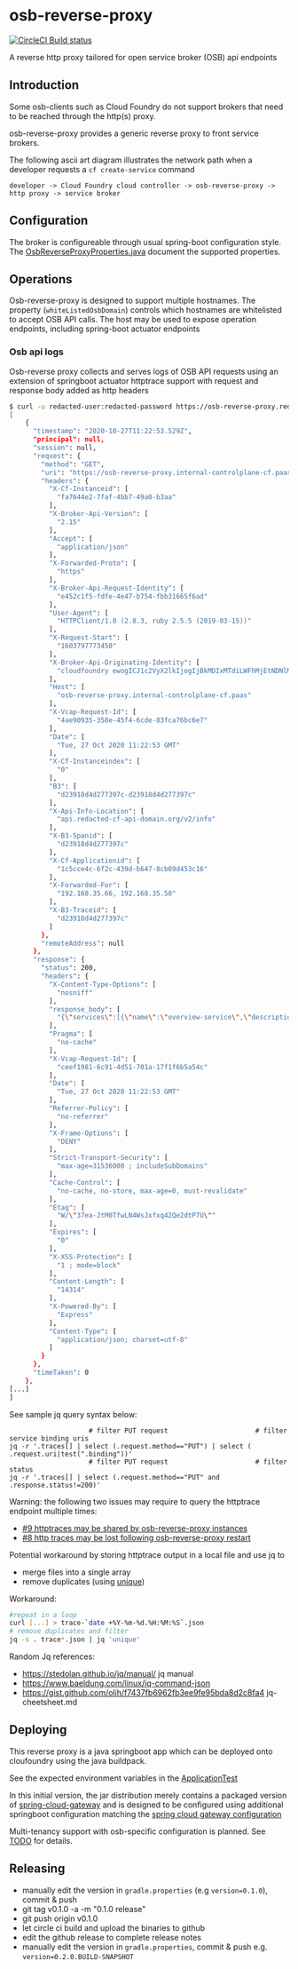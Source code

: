 
# osb-reverse-proxy

[![CircleCI Build status](https://circleci.com/gh/orange-cloudfoundry/osb-reverse-proxy.svg?style=svg)](https://app.circleci.com/pipelines/github/orange-cloudfoundry/osb-reverse-proxy)

A reverse http proxy tailored for open service broker (OSB) api endpoints

## Introduction

Some osb-clients such as Cloud Foundry do not support brokers that need to be reached through the http(s) proxy. 

osb-reverse-proxy provides a generic reverse proxy to front service brokers. 

The following ascii art diagram illustrates the network path when a developer requests a `cf create-service` command

```
developer -> Cloud Foundry cloud controller -> osb-reverse-proxy -> http proxy -> service broker  
```

## Configuration

The broker is configureable through usual spring-boot configuration style. The [OsbReverseProxyProperties.java](https://github.com/orange-cloudfoundry/osb-reverse-proxy/blob/master/src/main/java/com/orange/oss/osbreverseproxy/OsbReverseProxyProperties.java) document the supported properties.

## Operations 

Osb-reverse-proxy is designed to support multiple hostnames. The property (`whiteListedOsbDomain`) controls which hostnames are whitelisted to accept OSB API calls. The host may be used to expose operation endpoints, including spring-boot actuator endpoints

### Osb api logs

Osb-reverse proxy collects and serves logs of OSB API requests using an extension of springboot actuator httptrace support with request and response body added as http headers

```bash
$ curl -u redacted-user:redacted-password https://osb-reverse-proxy.redacted-domain.org/actuator/httptrace | jq .
[
    {
      "timestamp": "2020-10-27T11:22:53.529Z",
      "principal": null,
      "session": null,
      "request": {
        "method": "GET",
        "uri": "https://osb-reverse-proxy.internal-controlplane-cf.paas/v2/catalog",
        "headers": {
          "X-Cf-Instanceid": [
            "fa7644e2-7faf-4bb7-49a0-b3aa"
          ],
          "X-Broker-Api-Version": [
            "2.15"
          ],
          "Accept": [
            "application/json"
          ],
          "X-Forwarded-Proto": [
            "https"
          ],
          "X-Broker-Api-Request-Identity": [
            "e452c1f5-fdfe-4e47-b754-fbb31665f6ad"
          ],
          "User-Agent": [
            "HTTPClient/1.0 (2.8.3, ruby 2.5.5 (2019-03-15))"
          ],
          "X-Request-Start": [
            "1603797773450"
          ],
          "X-Broker-Api-Originating-Identity": [
            "cloudfoundry ewogICJ1c2VyX2lkIjogIjBkMDIxMTdiLWFhMjEtNDNlMi1iMzVlLThhZDZmODIyMzUxOSIKfQ=="
          ],
          "Host": [
            "osb-reverse-proxy.internal-controlplane-cf.paas"
          ],
          "X-Vcap-Request-Id": [
            "4ae90935-358e-45f4-6cde-83fca76bc6e7"
          ],
          "Date": [
            "Tue, 27 Oct 2020 11:22:53 GMT"
          ],
          "X-Cf-Instanceindex": [
            "0"
          ],
          "B3": [
            "d23918d4d277397c-d23918d4d277397c"
          ],
          "X-Api-Info-Location": [
            "api.redacted-cf-api-domain.org/v2/info"
          ],
          "X-B3-Spanid": [
            "d23918d4d277397c"
          ],
          "X-Cf-Applicationid": [
            "1c5cce4c-6f2c-439d-b647-8cb09d453c16"
          ],
          "X-Forwarded-For": [
            "192.168.35.66, 192.168.35.50"
          ],
          "X-B3-Traceid": [
            "d23918d4d277397c"
          ]
        },
        "remoteAddress": null
      },
      "response": {
        "status": 200,
        "headers": {
          "X-Content-Type-Options": [
            "nosniff"
          ],
          "response_body": [
            "{\"services\":[{\"name\":\"overview-service\",\"description\":\"Provides an ..."
          ],
          "Pragma": [
            "no-cache"
          ],
          "X-Vcap-Request-Id": [
            "ceef1981-6c91-4d51-701a-17f1f6b5a54c"
          ],
          "Date": [
            "Tue, 27 Oct 2020 11:22:53 GMT"
          ],
          "Referrer-Policy": [
            "no-referrer"
          ],
          "X-Frame-Options": [
            "DENY"
          ],
          "Strict-Transport-Security": [
            "max-age=31536000 ; includeSubDomains"
          ],
          "Cache-Control": [
            "no-cache, no-store, max-age=0, must-revalidate"
          ],
          "Etag": [
            "W/\"37ea-JtM0TfwLN4WsJxfxq42Qe2dtP7U\""
          ],
          "Expires": [
            "0"
          ],
          "X-XSS-Protection": [
            "1 ; mode=block"
          ],
          "Content-Length": [
            "14314"
          ],
          "X-Powered-By": [
            "Express"
          ],
          "Content-Type": [
            "application/json; charset=utf-8"
          ]
        }
      },
      "timeTaken": 0
    },
[...]
]
```

See sample jq query syntax below:

```
                    # filter PUT request                      # filter service binding uris 
jq -r '.traces[] | select (.request.method=="PUT") | select ( .request.uri|test(".binding"))'
                    # filter PUT request                      # filter status
jq -r '.traces[] | select (.request.method=="PUT" and .response.status!=200)'

```

Warning: the following two issues may require to query the httptrace endpoint multiple times:
   * [#9 httptraces may be shared by osb-reverse-proxy instances](https://github.com/orange-cloudfoundry/osb-reverse-proxy/issues/9)
   * [#8 http traces may be lost following osb-reverse-proxy restart](https://github.com/orange-cloudfoundry/osb-reverse-proxy/issues/8)

Potential workaround by storing httptrace output in a local file and use jq to
* merge files into a single array
* remove duplicates (using [unique](https://gist.github.com/olih/f7437fb6962fb3ee9fe95bda8d2c8fa4))

Workaround:

```bash
#repeat in a loop
curl [...] > trace-`date +%Y-%m-%d.%H:%M:%S`.json
# remove duplicates and filter
jq -s . trace*.json | jq 'unique' 
```

Random Jq references:
   * https://stedolan.github.io/jq/manual/ jq manual
   * https://www.baeldung.com/linux/jq-command-json
   * https://gist.github.com/olih/f7437fb6962fb3ee9fe95bda8d2c8fa4 jq-cheetsheet.md

## Deploying 

This reverse proxy is a java springboot app which can be deployed onto cloufoundry using the java buildpack.

See the expected environment variables in the [ApplicationTest](src/test/java/com/orange/oss/osbreverseproxy/ApplicationTest.java)

In this initial version, the jar distribution merely contains a packaged version of [spring-cloud-gateway](https://cloud.spring.io/spring-cloud-gateway/reference/html) and is designed to be configured using additional springboot configuration matching the [spring cloud gateway configuration](https://cloud.spring.io/spring-cloud-gateway/reference/html/#configuring-route-predicate-factories-and-gateway-filter-factories)

Multi-tenancy support with osb-specific configuration is planned. See [TODO](TODO.md) for details. 

## Releasing

* manually edit the version in `gradle.properties` (e.g `version=0.1.0`), commit & push
* git tag v0.1.0 -a -m "0.1.0 release"
* git push origin  v0.1.0
* let circle ci build and upload the binaries to github
* edit the github release to complete release notes
* manually edit the version in `gradle.properties`, commit & push e.g. `version=0.2.0.BUILD-SNAPSHOT`
